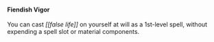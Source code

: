 #### Fiendish Vigor

You can cast *[[false life]]* on yourself at will as a 1st-level spell, without expending a spell slot or material components.
